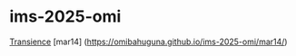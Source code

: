 # ims-2025-omi

[Transience](https://omibahuguna.github.io/ims-2025-omi/Transience/)
[mar14] (https://omibahuguna.github.io/ims-2025-omi/mar14/)